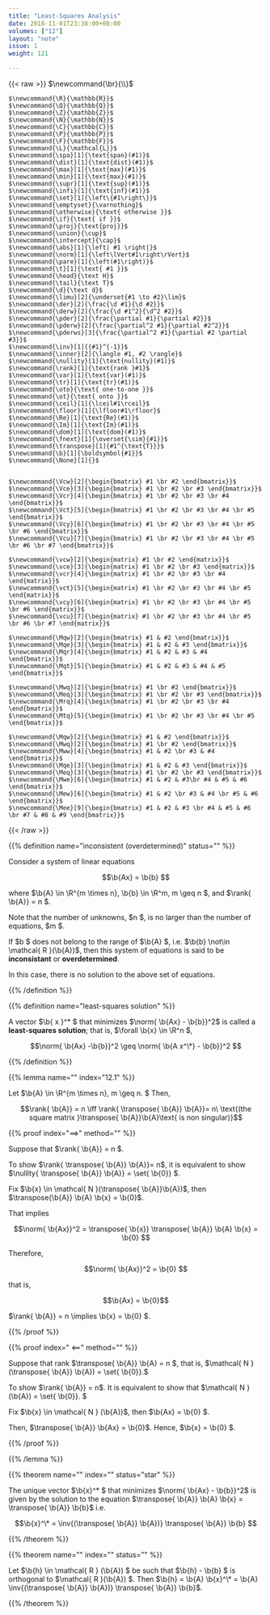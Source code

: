 ```yaml
---
title: "Least-Squares Analysis"
date: 2018-11-01T23:38:00+08:00
volumes: ["12"]
layout: "note"
issue: 1
weight: 121

---
```


<!--more-->

<div class="latex-macros">
  {{< raw >}}
    $\newcommand{\br}{\\}$

    $\newcommand{\R}{\mathbb{R}}$
    $\newcommand{\Q}{\mathbb{Q}}$
    $\newcommand{\Z}{\mathbb{Z}}$
    $\newcommand{\N}{\mathbb{N}}$
    $\newcommand{\C}{\mathbb{C}}$
    $\newcommand{\P}{\mathbb{P}}$
    $\newcommand{\F}{\mathbb{F}}$
    $\newcommand{\L}{\mathcal{L}}$
    $\newcommand{\spa}[1]{\text{span}(#1)}$
    $\newcommand{\dist}[1]{\text{dist}(#1)}$
    $\newcommand{\max}[1]{\text{max}(#1)}$
    $\newcommand{\min}[1]{\text{max}(#1)}$
    $\newcommand{\supr}[1]{\text{sup}(#1)}$
    $\newcommand{\infi}[1]{\text{inf}(#1)}$
    $\newcommand{\set}[1]{\left\{#1\right\}}$
    $\newcommand{\emptyset}{\varnothing}$
    $\newcommand{\otherwise}{\text{ otherwise }}$
    $\newcommand{\if}{\text{ if }}$
    $\newcommand{\proj}{\text{proj}}$
    $\newcommand{\union}{\cup}$
    $\newcommand{\intercept}{\cap}$
    $\newcommand{\abs}[1]{\left| #1 \right|}$
    $\newcommand{\norm}[1]{\left\lVert#1\right\rVert}$
    $\newcommand{\pare}[1]{\left(#1\right)}$
    $\newcommand{\t}[1]{\text{ #1 }}$
    $\newcommand{\head}{\text H}$
    $\newcommand{\tail}{\text T}$
    $\newcommand{\d}{\text d}$
    $\newcommand{\limu}[2]{\underset{#1 \to #2}\lim}$
    $\newcommand{\der}[2]{\frac{\d #1}{\d #2}}$
    $\newcommand{\derw}[2]{\frac{\d #1^2}{\d^2 #2}}$
    $\newcommand{\pder}[2]{\frac{\partial #1}{\partial #2}}$
    $\newcommand{\pderw}[2]{\frac{\partial^2 #1}{\partial #2^2}}$
    $\newcommand{\pderws}[3]{\frac{\partial^2 #1}{\partial #2 \partial #3}}$
    $\newcommand{\inv}[1]{{#1}^{-1}}$
    $\newcommand{\inner}[2]{\langle #1, #2 \rangle}$
    $\newcommand{\nullity}[1]{\text{nullity}(#1)}$
    $\newcommand{\rank}[1]{\text{rank }#1}$
    $\newcommand{\var}[1]{\text{var}(#1)}$
    $\newcommand{\tr}[1]{\text{tr}(#1)}$
    $\newcommand{\oto}{\text{ one-to-one }}$
    $\newcommand{\ot}{\text{ onto }}$
    $\newcommand{\ceil}[1]{\lceil#1\rceil}$
    $\newcommand{\floor}[1]{\lfloor#1\rfloor}$
    $\newcommand{\Re}[1]{\text{Re}(#1)}$
    $\newcommand{\Im}[1]{\text{Im}(#1)}$
    $\newcommand{\dom}[1]{\text{dom}(#1)}$
    $\newcommand{\fnext}[1]{\overset{\sim}{#1}}$
    $\newcommand{\transpose}[1]{#1^{\text{T}}}$
    $\newcommand{\b}[1]{\boldsymbol{#1}}$
    $\newcommand{\None}[1]{}$


    $\newcommand{\Vcw}[2]{\begin{bmatrix} #1 \br #2 \end{bmatrix}}$
    $\newcommand{\Vce}[3]{\begin{bmatrix} #1 \br #2 \br #3 \end{bmatrix}}$
    $\newcommand{\Vcr}[4]{\begin{bmatrix} #1 \br #2 \br #3 \br #4 \end{bmatrix}}$
    $\newcommand{\Vct}[5]{\begin{bmatrix} #1 \br #2 \br #3 \br #4 \br #5 \end{bmatrix}}$
    $\newcommand{\Vcy}[6]{\begin{bmatrix} #1 \br #2 \br #3 \br #4 \br #5 \br #6 \end{bmatrix}}$
    $\newcommand{\Vcu}[7]{\begin{bmatrix} #1 \br #2 \br #3 \br #4 \br #5 \br #6 \br #7 \end{bmatrix}}$

    $\newcommand{\vcw}[2]{\begin{matrix} #1 \br #2 \end{matrix}}$
    $\newcommand{\vce}[3]{\begin{matrix} #1 \br #2 \br #3 \end{matrix}}$
    $\newcommand{\vcr}[4]{\begin{matrix} #1 \br #2 \br #3 \br #4 \end{matrix}}$
    $\newcommand{\vct}[5]{\begin{matrix} #1 \br #2 \br #3 \br #4 \br #5 \end{matrix}}$
    $\newcommand{\vcy}[6]{\begin{matrix} #1 \br #2 \br #3 \br #4 \br #5 \br #6 \end{matrix}}$
    $\newcommand{\vcu}[7]{\begin{matrix} #1 \br #2 \br #3 \br #4 \br #5 \br #6 \br #7 \end{matrix}}$

    $\newcommand{\Mqw}[2]{\begin{bmatrix} #1 & #2 \end{bmatrix}}$
    $\newcommand{\Mqe}[3]{\begin{bmatrix} #1 & #2 & #3 \end{bmatrix}}$
    $\newcommand{\Mqr}[4]{\begin{bmatrix} #1 & #2 & #3 & #4 \end{bmatrix}}$
    $\newcommand{\Mqt}[5]{\begin{bmatrix} #1 & #2 & #3 & #4 & #5 \end{bmatrix}}$

    $\newcommand{\Mwq}[2]{\begin{bmatrix} #1 \br #2 \end{bmatrix}}$
    $\newcommand{\Meq}[3]{\begin{bmatrix} #1 \br #2 \br #3 \end{bmatrix}}$
    $\newcommand{\Mrq}[4]{\begin{bmatrix} #1 \br #2 \br #3 \br #4 \end{bmatrix}}$
    $\newcommand{\Mtq}[5]{\begin{bmatrix} #1 \br #2 \br #3 \br #4 \br #5 \end{bmatrix}}$

    $\newcommand{\Mqw}[2]{\begin{bmatrix} #1 & #2 \end{bmatrix}}$
    $\newcommand{\Mwq}[2]{\begin{bmatrix} #1 \br #2 \end{bmatrix}}$
    $\newcommand{\Mww}[4]{\begin{bmatrix} #1 & #2 \br #3 & #4 \end{bmatrix}}$
    $\newcommand{\Mqe}[3]{\begin{bmatrix} #1 & #2 & #3 \end{bmatrix}}$
    $\newcommand{\Meq}[3]{\begin{bmatrix} #1 \br #2 \br #3 \end{bmatrix}}$
    $\newcommand{\Mwe}[6]{\begin{bmatrix} #1 & #2 & #3\br #4 & #5 & #6 \end{bmatrix}}$
    $\newcommand{\Mew}[6]{\begin{bmatrix} #1 & #2 \br #3 & #4 \br #5 & #6 \end{bmatrix}}$
    $\newcommand{\Mee}[9]{\begin{bmatrix} #1 & #2 & #3 \br #4 & #5 & #6 \br #7 & #8 & #9 \end{bmatrix}}$
  {{< /raw >}}
</div>

{{% definition name="inconsistent (overdetermined)" status="" %}}

Consider a system of linear equations

$$\b{Ax} = \b{b} $$

where $\b{A} \in \R^{m \times n}, \b{b} \in \R^m, m \geq n $, and $\rank{ \b{A}} = n $. 

Note that the number of unknowns, $n $, is no larger than the number of equations, $m $.

If $b $ does not belong to the range of $\b{A} $, i.e. $\b{b} \not\in \mathcal{ R }(\b{A})$, then this system of equations is said to be **inconsistant** or **overdetermined**.

In this case, there is no solution to the above set of equations.

{{% /definition %}}


{{% definition name="least-squares solution" %}}

A vector $\b{ x }^\* $ that minimizes $\norm{ \b{Ax} - \b{b}}^2$ is called a **least-squares solution**; that is, $\forall \b{x} \in \R^n $,

$$\norm{ \b{Ax} -\b{b}}^2 \geq \norm{ \b{A x^\*} - \b{b}}^2 $$

{{% /definition %}}

{{% lemma name="" index="12.1" %}}

Let $\b{A} \in \R^{m \times n}, m \geq n. $ Then, 

$$\rank{ \b{A}} = n \iff \rank{ \transpose{ \b{A}} \b{A}}= n\ \text{(the square matrix }\transpose{ \b{A}}\b{A}\text{ is non singular)}$$

{{% proof index="$\implies$" method="" %}}

Suppose that $\rank{ \b{A}} = n $.

To show $\rank{ \transpose{ \b{A}} \b{A}}= n$, it is equivalent to show $\nullity{ \transpose{ \b{A}} \b{A}} = \set{ \b{0}} $.

Fix $\b{x} \in \mathcal{ N }(\transpose{ \b{A}}\b{A})$, then $\transpose{\b{A}} \b{A} \b{x} = \b{0}$.

That implies

$$\norm{ \b{Ax}}^2 = \transpose{ \b{x}} \transpose{ \b{A}} \b{A} \b{x} = \b{0} $$

Therefore,

$$\norm{ \b{Ax}}^2 = \b{0} $$

that is,

$$\b{Ax} = \b{0}$$

$\rank{ \b{A}}  = n \implies \b{x} = \b{0} $.

{{% /proof %}}

{{% proof index=" $\impliedby$" method="" %}}

Suppose that rank $\transpose{ \b{A}} \b{A} = n $, that is, $\mathcal{ N } (\transpose{ \b{A}} \b{A}) = \set{ \b{0}}.$ 

To show $\rank{ \b{A}} = n$. It is equivalent to show that $\mathcal{ N } (\b{A}) = \set{ \b{0}}. $

Fix $\b{x} \in \mathcal{ N } (\b{A})$, then $\b{Ax} = \b{0} $.

Then, $\transpose{ \b{A}} \b{Ax} = \b{0}$. Hence, $\b{x} = \b{0} $.

{{% /proof %}}

{{% /lemma %}}

{{% theorem name="" index="" status="star" %}}

The unique vector $\b{x}^\* $ that minimizes $\norm{ \b{Ax} - \b{b}}^2$ is given by the solution to the equation $\transpose{ \b{A}} \b{A} \b{x} = \transpose{ \b{A}} \b{b}$ i.e.

$$\b{x}^\* = \inv{(\transpose{ \b{A}} \b{A})} \transpose{ \b{A}} \b{b} $$

{{% /theorem %}}

{{% theorem name="" index="" status="" %}}

Let $\b{h} \in \mathcal{ R } (\b{A}) $ be such that $\b{h} - \b{b} $ is orthogonal to $\mathcal{ R }(\b{A}) $. Then $\b{h} = \b{A} \b{x}^\* = \b{A} \inv{(\transpose{ \b{A}} \b{A})} \transpose{ \b{A}} \b{b}$.

{{% /theorem %}}
